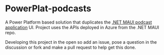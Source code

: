 # PowerPlat-podcasts
A Power Platform based solution that duplicates the [.NET MAUI podcast application](https://github.com/microsoft/dotnet-podcast) UI.  Project uses the APIs deployed in Azure from the .NET MAUI repo.

Developing this project in the open so add an issue, pose a question in the discussion or fork and make a pull request to help get this done.